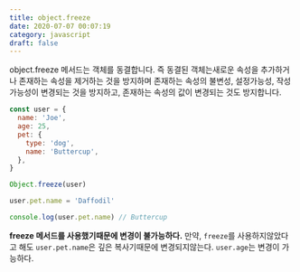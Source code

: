 ```yaml
---
title: object.freeze
date: 2020-07-07 00:07:19
category: javascript
draft: false
---
```


object.freeze 메서드는 객체를 동결합니다.
즉 동결된 객체는<span class='strong'>새로운 속성을 추가하거나 존재하는 속성을 제거하는 것을 방지하며 존재하는 속성의 불변성, 설정가능성, 작성 가능성이 변경되는 것을 방지하고, 존재하는 속성의 값이 변경되는 것도 방지합니다.</span>

```javascript
const user = {
  name: 'Joe',
  age: 25,
  pet: {
    type: 'dog',
    name: 'Buttercup',
  },
}

Object.freeze(user)

user.pet.name = 'Daffodil'

console.log(user.pet.name) // Buttercup
```

**freeze 메서드를 사용했기때문에 변경이 불가능하다.**
만약, `freeze`를 사용하지않았다고 해도 `user.pet.name`은 깊은 복사기때문에 변경되지않는다.
`user.age`는 변경이 가능하다.
